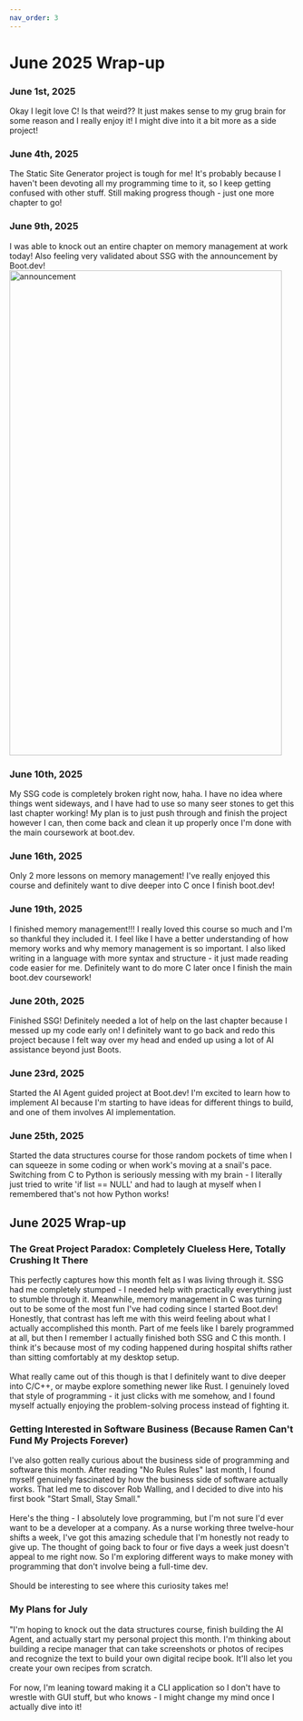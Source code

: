 ```yaml
--- 
nav_order: 3 
---
```

# June 2025 Wrap-up
### June 1st, 2025
Okay I legit love C! Is that weird?? It just makes sense to my grug brain for some reason and I really enjoy it! I might dive into it a bit more as a side project!
### June 4th, 2025
The Static Site Generator project is tough for me! It's probably because I haven't been devoting all my programming time to it, so I keep getting confused with other stuff. Still making progress though - just one more chapter to go!

### June 9th, 2025
I was able to knock out an entire chapter on memory management at work today! Also feeling very validated about SSG with the announcement by Boot.dev!<br> <img src="https://github.com/user-attachments/assets/5300111d-c08e-4105-aa9d-4c7dcb8f77eb" alt="announcement" height="853" width="480">

### June 10th, 2025
My SSG code is completely broken right now, haha. I have no idea where things went sideways, and I have had to use so many seer stones to get this last chapter working! My plan is to just push through and finish the project however I can, then come back and clean it up properly once I'm done with the main coursework at boot.dev.

### June 16th, 2025
Only 2 more lessons on memory management! I've really enjoyed this course and definitely want to dive deeper into C once I finish boot.dev!

### June 19th, 2025
I finished memory management!!! I really loved this course so much and I'm so thankful they included it. I feel like I have a better understanding of how memory works and why memory management is so important. I also liked writing in a language with more syntax and structure - it just made reading code easier for me. Definitely want to do more C later once I finish the main boot.dev coursework!

### June 20th, 2025
Finished SSG! Definitely needed a lot of help on the last chapter because I messed up my code early on! I definitely want to go back and redo this project because I felt way over my head and ended up using a lot of AI assistance beyond just Boots.

### June 23rd, 2025
Started the AI Agent guided project at Boot.dev! I'm excited to learn how to implement AI because I'm starting to have ideas for different things to build, and one of them involves AI implementation.

### June 25th, 2025 
Started the data structures course for those random pockets of time when I can squeeze in some coding or when work's moving at a snail's pace. Switching from C to Python is seriously messing with my brain - I literally just tried to write 'if list == NULL' and had to laugh at myself when I remembered that's not how Python works!

## June 2025 Wrap-up
### The Great Project Paradox: Completely Clueless Here, Totally Crushing It There
This perfectly captures how this month felt as I was living through it. SSG had me completely stumped - I needed help with practically everything just to stumble through it. Meanwhile, memory management in C was turning out to be some of the most fun I've had coding since I started Boot.dev! Honestly, that contrast has left me with this weird feeling about what I actually accomplished this month. Part of me feels like I barely programmed at all, but then I remember I actually finished both SSG and C this month. I think it's because most of my coding happened during hospital shifts rather than sitting comfortably at my desktop setup. <br><br>
What really came out of this though is that I definitely want to dive deeper into C/C++, or maybe explore something newer like Rust. I genuinely loved that style of programming - it just clicks with me somehow, and I found myself actually enjoying the problem-solving process instead of fighting it.

### Getting Interested in Software Business (Because Ramen Can't Fund My Projects Forever)
I've also gotten really curious about the business side of programming and software this month. After reading "No Rules Rules" last month, I found myself genuinely fascinated by how the business side of software actually works. That led me to discover Rob Walling, and I decided to dive into his first book "Start Small, Stay Small." <br> <br>
Here's the thing - I absolutely love programming, but I'm not sure I'd ever want to be a developer at a company. As a nurse working three twelve-hour shifts a week, I've got this amazing schedule that I'm honestly not ready to give up. The thought of going back to four or five days a week just doesn't appeal to me right now. So I'm exploring different ways to make money with programming that don't involve being a full-time dev. <br> <br>
Should be interesting to see where this curiosity takes me!

### My Plans for July
"I'm hoping to knock out the data structures course, finish building the AI Agent, and actually start my personal project this month. I'm thinking about building a recipe manager that can take screenshots or photos of recipes and recognize the text to build your own digital recipe book. It'll also let you create your own recipes from scratch.<br> <br>
For now, I'm leaning toward making it a CLI application so I don't have to wrestle with GUI stuff, but who knows - I might change my mind once I actually dive into it!

